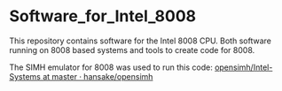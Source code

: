 # Software_for_Intel_8008

This repository contains software for the Intel 8008 CPU.
Both software running on 8008 based systems and tools
to create code for 8008.

The SIMH emulator for 8008 was used to run this code: 
[opensimh/Intel-Systems at master · hansake/opensimh](https://github.com/hansake/opensimh/tree/master/Intel-Systems)
